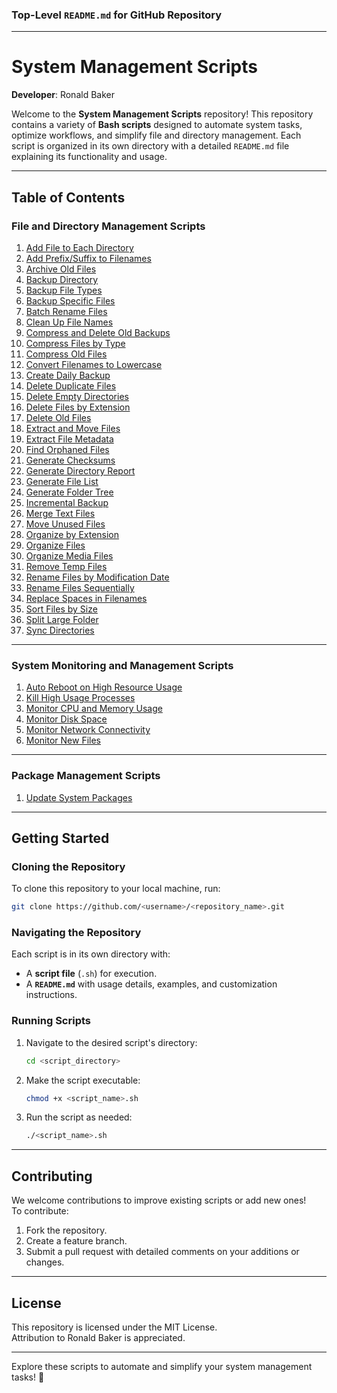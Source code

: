 ### **Top-Level `README.md` for GitHub Repository**

---

# **System Management Scripts**

**Developer**: Ronald Baker  

Welcome to the **System Management Scripts** repository! This repository contains a variety of **Bash scripts** designed to automate system tasks, optimize workflows, and simplify file and directory management. Each script is organized in its own directory with a detailed `README.md` file explaining its functionality and usage.

---

## **Table of Contents**

### **File and Directory Management Scripts**
1. [Add File to Each Directory](add_file_to_each_directory/README.md)  
2. [Add Prefix/Suffix to Filenames](add_prefix_suffix_to_filenames/README.md)  
3. [Archive Old Files](archive_old_files/README.md)  
4. [Backup Directory](backup_directory/README.md)  
5. [Backup File Types](backup_file_types/README.md)  
6. [Backup Specific Files](backup_specific_files/README.md)  
7. [Batch Rename Files](batch_rename/README.md)  
8. [Clean Up File Names](clean_up_file_names/README.md)  
9. [Compress and Delete Old Backups](compress_and_delete_old_backups/README.md)  
10. [Compress Files by Type](compress_files_by_type/README.md)  
11. [Compress Old Files](compress_old_files/README.md)  
12. [Convert Filenames to Lowercase](convert_filenames_to_lowercase/README.md)  
13. [Create Daily Backup](create_daily_backup/README.md)  
14. [Delete Duplicate Files](delete_duplicate_files/README.md)  
15. [Delete Empty Directories](delete_empty_directories/README.md)  
16. [Delete Files by Extension](delete_files_by_extension/README.md)  
17. [Delete Old Files](delete_old_files/README.md)  
18. [Extract and Move Files](extract_and_move_files/README.md)  
19. [Extract File Metadata](extract_file_metadata/README.md)  
20. [Find Orphaned Files](find_orphaned_files/README.md)  
21. [Generate Checksums](generate_checksums/README.md)  
22. [Generate Directory Report](generate_directory_report/README.md)  
23. [Generate File List](generate_file_list/README.md)  
24. [Generate Folder Tree](generate_tree/README.md)  
25. [Incremental Backup](incremental_backup/README.md)  
26. [Merge Text Files](merge_text_files/README.md)  
27. [Move Unused Files](move_unused_files/README.md)  
28. [Organize by Extension](organize_by_extension/README.md)  
29. [Organize Files](organize_files/README.md)  
30. [Organize Media Files](organize_media_files/README.md)  
31. [Remove Temp Files](remove_temp_files/README.md)  
32. [Rename Files by Modification Date](rename_files_by_mod_date/README.md)  
33. [Rename Files Sequentially](rename_files_sequentially/README.md)  
34. [Replace Spaces in Filenames](replace_spaces_in_filenames/README.md)  
35. [Sort Files by Size](sort_files_by_size/README.md)  
36. [Split Large Folder](split_large_folder/README.md)  
37. [Sync Directories](sync_directories/README.md)  

---

### **System Monitoring and Management Scripts**
1. [Auto Reboot on High Resource Usage](auto_reboot/README.md)  
2. [Kill High Usage Processes](kill_high_usage/README.md)  
3. [Monitor CPU and Memory Usage](monitor_cpu_memory/README.md)  
4. [Monitor Disk Space](monitor_disk_space/README.md)  
5. [Monitor Network Connectivity](monitor_network/README.md)  
6. [Monitor New Files](monitor_new_files/README.md)  

---

### **Package Management Scripts**
1. [Update System Packages](update_packages/README.md)  

---

## **Getting Started**

### **Cloning the Repository**
To clone this repository to your local machine, run:
```bash
git clone https://github.com/<username>/<repository_name>.git
```

### **Navigating the Repository**
Each script is in its own directory with:
- A **script file** (`.sh`) for execution.
- A **`README.md`** with usage details, examples, and customization instructions.

### **Running Scripts**
1. Navigate to the desired script's directory:
   ```bash
   cd <script_directory>
   ```
2. Make the script executable:
   ```bash
   chmod +x <script_name>.sh
   ```
3. Run the script as needed:
   ```bash
   ./<script_name>.sh
   ```

---

## **Contributing**

We welcome contributions to improve existing scripts or add new ones!  
To contribute:
1. Fork the repository.
2. Create a feature branch.
3. Submit a pull request with detailed comments on your additions or changes.

---

## **License**

This repository is licensed under the MIT License.  
Attribution to Ronald Baker is appreciated.  

---

Explore these scripts to automate and simplify your system management tasks! 🚀